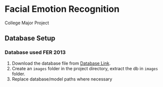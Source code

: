 # Facial Emotion Recognition

College Major Project

## Database Setup
### Database used FER 2013
1. Download the database file from [Database Link](https://www.kaggle.com/datasets/msambare/fer2013).
2. Create an `images` folder in the project directory, extract the db in `images` folder.
3. Replace database/model paths where necessary
